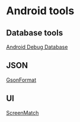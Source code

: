 # Android tools

## Database tools

[Android Debug Database](https://github.com/amitshekhariitbhu/Android-Debug-Database)

## JSON

[GsonFormat](https://plugins.jetbrains.com/plugin/7654-gsonformat)

## UI

[ScreenMatch](https://plugins.jetbrains.com/plugin/10058-screenmatch/versions)
